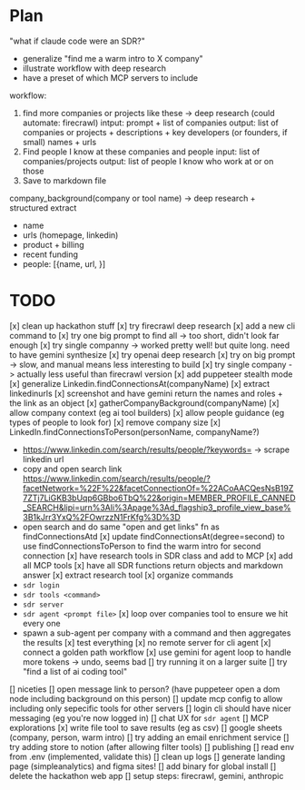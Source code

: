 # Plan 

"what if claude code were an SDR?"
- generalize "find me a warm intro to X company"
- illustrate workflow with deep research
- have a preset of which MCP servers to include

workflow:
1. find more companies or projects like these -> deep research (could automate: firecrawl)
  intput: prompt + list of companies
  output: list of companies or projects + descriptions + key developers (or founders, if small) names + urls
2. Find people I know at these companies and people 
  input: list of companies/projects
  output: list of people I know who work at or on those 
3. Save to markdown file

company_background(company or tool name) -> deep research + structured extract
- name
- urls (homepage, linkedin)
- product + billing
- recent funding
- people: [{name, url, }]



# TODO

[x] clean up hackathon stuff
[x] try firecrawl deep research
  [x] add a new cli command to
  [x] try one big prompt to find all -> too short, didn't look far enough
  [x] try single companny -> worked pretty well! but quite long. need to have gemini synthesize
[x] try openai deep research
  [x] try on big prompt -> slow, and manual means less interesting to build
  [x] try single company -> actually less useful than firecrawl version 
[x] add puppeteer stealth mode
[x] generalize Linkedin.findConnectionsAt(companyName) 
  [x] extract linkedinurls
  [x] screenshot and have gemini return the names and roles + the link as an object
[x] gatherCompanyBackground(companyName)
   [x] allow company context (eg ai tool builders)
   [x] allow people guidance (eg types of people to look for)
   [x] remove company size
[x] LinkedIn.findConnectionsToPerson(personName, companyName?) 
  - https://www.linkedin.com/search/results/people/?keywords=<name> <company name> -> scrape linkedin url
  - copy and open search link https://www.linkedin.com/search/results/people/?facetNetwork=%22F%22&facetConnectionOf=%22ACoAACQesNsB19Z7ZTj7LiGKB3bUqp6GBbo6TbQ%22&origin=MEMBER_PROFILE_CANNED_SEARCH&lipi=urn%3Ali%3Apage%3Ad_flagship3_profile_view_base%3B1kJrr3YxQ%2FOwrzzN1FrKfg%3D%3D
  - open search and do same "open and get links" fn as findConnectionsAtd
[x] update findConnectionsAt(degree=second) to use findConnectionsToPerson to find the warm intro for second connection
[x] have research tools in SDR class and add to MCP
[x] add all MCP tools
[x] have all SDR functions return objects and markdown answer
[x] extract research tool
[x] organize commands
  - `sdr login`
  - `sdr tools <command>` 
  - `sdr server`
  - `sdr agent <prompt file>`
[x] loop over companies tool to ensure we hit every one 
  - spawn a sub-agent per company with a command and then aggregates the results
[x] test everything
[x] no remote server for cli agent
[x] connect a golden path workflow
[x] use gemini for agent loop to handle more tokens
  -> undo, seems bad
[] try running it on a larger suite
[] try "find a list of ai coding tool"

[] niceties
  [] open message link to person? (have puppeteer open a dom node including background on this person)
  [] update mcp config to allow including only sepecific tools for other servers
  [] login cli should have nicer messaging (eg you're now logged in)
  [] chat UX for `sdr agent`
[] MCP explorations
  [x] write file tool to save results (eg as csv)
  [] google sheets (company, person, warm intro)
  [] try adding an email enrichment service
  [] try adding store to notion (after allowing filter tools)
[] publishing
  [] read env from .env (implemented, validate this)
  [] clean up logs
  [] generate landing page (simpleanalytics) and figma sites!
  [] add binary for global install
  [] delete the hackathon web app
  [] setup steps: firecrawl, gemini, anthropic